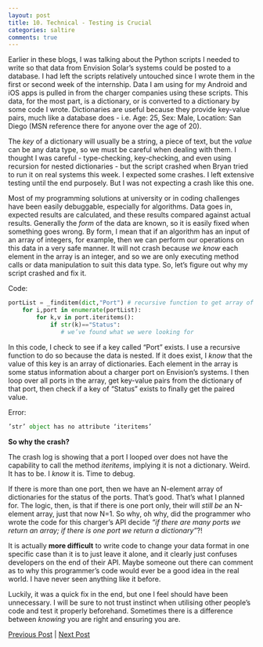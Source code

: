 ```yaml
---
layout: post
title: 10. Technical - Testing is Crucial
categories: saltire
comments: true
---
```


Earlier in these blogs, I was talking about the Python scripts I needed to write so that data from Envision Solar’s systems could be posted to a database. I had left the scripts relatively untouched since I wrote them in the first or second week of the internship. Data I am using for my Android and iOS apps is pulled in from the charger companies using these scripts. This data, for the most part, is a dictionary, or is converted to a dictionary by some code I wrote. Dictionaries are useful because they provide key-value pairs, much like a database does - i.e. Age: 25, Sex: Male, Location: San Diego (MSN reference there for anyone over the age of 20). 

The *key* of a dictionary will usually be a string, a piece of text, but the *value* can be any data type, so we must be careful when dealing with them. I thought I was careful - type-checking, key-checking, and even using recursion for nested dictionaries - but the script crashed when Bryan tried to run it on real systems this week. I expected some crashes. I left extensive testing until the end purposely. But I was not expecting a crash like this one.

Most of my programming solutions at university or in coding challenges have been easily debuggable, especially for algorithms. Data goes in, expected results are calculated, and these results compared against actual results. Generally the *form* of the data are known, so it is easily fixed when something goes wrong. By form, I mean that if an algorithm has an input of an array of integers, for example, then we can perform our operations on this data in a very safe manner. It will not crash because *we know* each element in the array is an integer, and so we are only executing method calls or data manipulation to suit this data type. So, let’s figure out why my script crashed and fix it.

Code:

```python
portList = _finditem(dict,"Port") # recursive function to get array of port status dictionaries
    for i,port in enumerate(portList):
        for k,v in port.iteritems():
            if str(k)=="Status":
               # we’ve found what we were looking for
```

In this code, I check to see if a key called “Port” exists. I use a recursive function to do so because the data is nested. If it does exist, I *know* that the value of this key is an array of dictionaries. Each element in the array is some status information about a charger port on Envision’s systems. I then loop over all ports in the array, get key-value pairs from the dictionary of that port, then check if a key of “Status” exists to finally get the paired value.

Error: 

```python
’str’ object has no attribute ‘iteritems’
```

**So why the crash?** 

The crash log is showing that a port I looped over does not have the capability to call the method *iteritems*, implying it is not a dictionary. Weird. It has to be. I *know* it is. Time to debug.

If there is more than one port, then we have an N-element array of dictionaries for the status of the ports. That’s good. That’s what I planned for. The logic, then, is that if there is one port only, their will *still be* an N-element array, just that now N=1. So why, oh why, did the programmer who wrote the code for this charger’s API decide *“if there are many ports we return an array; if there is one port we return a dictionary”*?!

It is actually **more difficult** to write code to change your data format in one specific case than it is to just leave it alone, and it clearly just confuses developers on the end of their API. Maybe someone out there can comment as to why this programmer’s code would ever be a good idea in the real world. I have never seen anything like it before. 

Luckily, it was a quick fix in the end, but one I feel should have been unnecessary. I will be sure to not trust instinct when utilising other people’s code and test it properly beforehand. Sometimes there is a difference between *knowing* you are right and ensuring you are.

[Previous Post](saltirenine.html) | [Next Post](saltireeleven.html)
